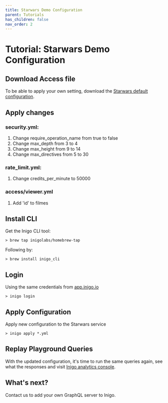 ```yaml
---
title: Starwars Demo Configuration
parent: Tutorials
has_children: false
nav_order: 2
---
```


# Tutorial: Starwars Demo Configuration

## Download Access file

To be able to apply your own setting, download the [Starwars default configuration](/assets/files/starwars_default_config.zip).

## Apply changes

### security.yml:
1. Change require_operation_name from true to false
2. Change max_depth from 3 to 4
3. Change max_height from 9 to 14
4. Change max_directives from 5 to 30

### rate_limit.yml:
1. Change credits_per_minute to 50000

### access/viewer.yml
1. Add 'id' to filmes

## Install CLI

Get the Inigo CLI tool:
```console
> brew tap inigolabs/homebrew-tap
```
Following by:
```console
> brew install inigo_cli
```

## Login
Using the same credentials from <a href="https://app.inigo.io" target="_blank">app.inigo.io</a>
```console
> inigo login
```

## Apply Configuration 
Apply new configuration to the Starwars service
```console
> inigo apply *.yml
```

## Replay Playground Queries
With the updated configuration, it's time to run the same queries again, see what the responses and visit <a href="https://app.inigo.io" target="_blank">Inigo analytics console</a>. 


## What's next?
Contact us to add your own GraphQL server to Inigo.







